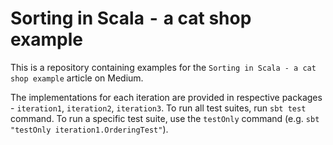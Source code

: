 # Sorting in Scala  -  a cat shop example

This is a repository containing examples for the `Sorting in Scala - a cat shop example` article on Medium.

The implementations for each iteration are provided in respective packages - `iteration1`, `iteration2`, `iteration3`. To run all test suites, run `sbt test` command. To run a specific test suite, use the `testOnly` command (e.g. `sbt "testOnly iteration1.OrderingTest"`).
